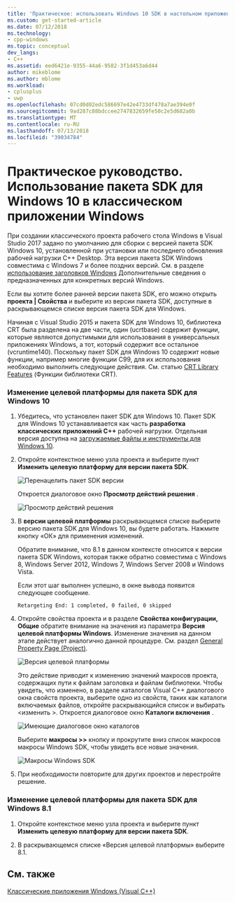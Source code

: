 ```yaml
---
title: 'Практическое: использовать Windows 10 SDK в настольном приложении Windows | Документация Майкрософт'
ms.custom: get-started-article
ms.date: 07/12/2018
ms.technology:
- cpp-windows
ms.topic: conceptual
dev_langs:
- C++
ms.assetid: eed6421e-9355-44a6-9582-3f1d453a6d44
author: mikeblome
ms.author: mblome
ms.workload:
- cplusplus
- uwp
ms.openlocfilehash: 07cd0d02edc586697e42e4733df478a7ae394e0f
ms.sourcegitcommit: 9ad287c88bdccee2747832659fe50c2e5d682a0b
ms.translationtype: MT
ms.contentlocale: ru-RU
ms.lasthandoff: 07/13/2018
ms.locfileid: "39034784"
---
```

# <a name="how-to-use-the-windows-10-sdk-in-a-windows-desktop-application"></a>Практическое руководство. Использование пакета SDK для Windows 10 в классическом приложении Windows
При создании классического проекта рабочего стола Windows в Visual Studio 2017 задано по умолчанию для сборки с версией пакета SDK Windows 10, установленной при установки или последнего обновления рабочей нагрузки C++ Desktop. Эта версия пакета SDK Windows совместима с Windows 7 и более поздних версий. См. в разделе [использование заголовков Windows](/windows/desktop/WinProg/using-the-windows-headers) Дополнительные сведения о предназначенных для конкретных версий Windows.

Если вы хотите более ранней версии пакета SDK, его можно открыть **проекта | Свойства** и выберите из версии пакета SDK, доступные в раскрывающемся списке версия пакета SDK для Windows.
  
 Начиная с Visual Studio 2015 и пакета SDK для Windows 10, библиотека CRT была разделена на две части, один (ucrtbase) содержит функции, которые являются допустимыми для использования в универсальных приложениях Windows, а тот, который содержит все остальное (vcruntime140). Поскольку пакет SDK для Windows 10 содержит новые функции, например многие функции C99, для их использования необходимо выполнить следующие действия. См. статью [CRT Library Features](../c-runtime-library/crt-library-features.md) (Функции библиотеки CRT).  
  
### <a name="to-target-the-windows-10-sdk"></a>Изменение целевой платформы для пакета SDK для Windows 10  
  
1.  Убедитесь, что установлен пакет SDK для Windows 10. Пакет SDK для Windows 10 устанавливается как часть **разработка классических приложений C++** рабочей нагрузки. Отдельная версия доступна на [загружаемые файлы и инструменты для Windows 10](https://developer.microsoft.com/windows/downloads).

  
2.  Откройте контекстное меню узла проекта и выберите пункт **Изменить целевую платформу для версии пакета SDK**.  
  
     ![Перенацелить пакет SDK версии](../windows/media/retargetingwindowssdk1.PNG "RetargetingWindowsSDK1")  
  
     Откроется диалоговое окно **Просмотр действий решения** .  
  
     ![Просмотр действий решения](../windows/media/retargetingwindowssdk2.PNG "RetargetingWindowsSDK2")  
  
3.  В **версии целевой платформы** раскрывающемся списке выберите версию пакета SDK для Windows 10, вы будете работать. Нажмите кнопку «ОК» для применения изменений.  
  
     Обратите внимание, что 8.1 в данном контексте относится к версии пакета SDK Windows, которая также обратно совместима с Windows 8, Windows Server 2012, Windows 7, Windows Server 2008 и Windows Vista.  
  
     Если этот шаг выполнен успешно, в окне вывода появится следующее сообщение.  
  
     `Retargeting End: 1 completed, 0 failed, 0 skipped`  
  
4.  Откройте свойства проекта и в разделе **Свойства конфигурации, Общие** обратите внимание на значения из параметра **Версия целевой платформы Windows**. Изменение значения на данном этапе действует аналогично данной процедуре. См. раздел [General Property Page (Project)](../ide/general-property-page-project.md).  
  
     ![Версия целевой платформы](../windows/media/retargetingwindowssdk3.PNG "RetargetingWindowsSDK3")  
  
     Это действие приводит к изменению значений макросов проекта, содержащих пути к файлам заголовка и файлам библиотеки. Чтобы увидеть, что изменено, в разделе каталогов Visual C++ диалогового окна свойств проекта, выберите одно из свойств, таких как каталоги включаемых файлов, откройте раскрывающийся список и выбирать \<изменить >. Откроется диалоговое окно **Каталоги включения** .  
  
     ![Имеющие диалоговое окно каталогов](../windows/media/retargetingwindowssdk4.PNG "RetargetingWindowsSDK4")  
  
     Выберите **макросы >>** кнопку и прокрутите вниз список макросов макросы Windows SDK, чтобы увидеть все новые значения.  
  
     ![Макросы Windows SDK](../windows/media/retargetingwindowssdk5.PNG "RetargetingWindowsSDK5")  
  
5.  При необходимости повторите для других проектов и перестройте решение.  
  
### <a name="to-target-the-windows-81-sdk"></a>Изменение целевой платформы для пакета SDK для Windows 8.1  
  
1.  Откройте контекстное меню узла проекта и выберите пункт **Изменить целевую платформу для версии пакета SDK**.  
  
2.  В раскрывающемся списке «Версия целевой платформы» выберите 8.1.  
  
## <a name="see-also"></a>См. также  
 [Классические приложения Windows (Visual C++)](../windows/how-to-use-the-windows-10-sdk-in-a-windows-desktop-application.md)
